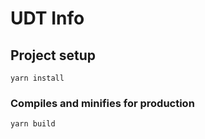 # UDT Info 

## Project setup
```
yarn install
```

### Compiles and minifies for production
```
yarn build
```


